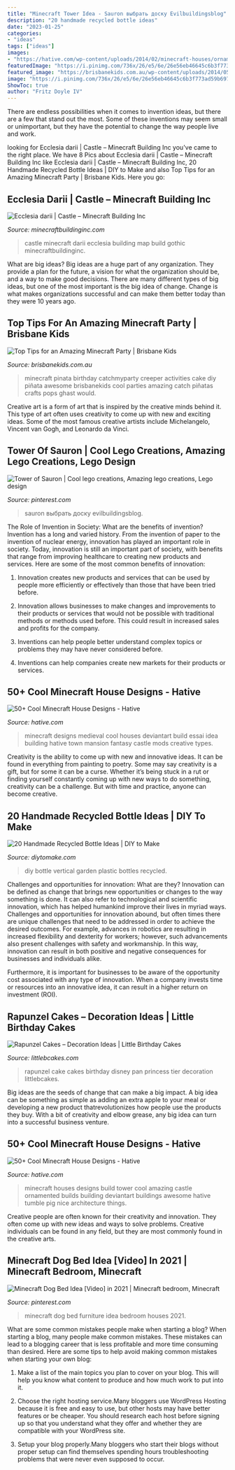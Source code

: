```yaml
---
title: "Minecraft Tower Idea - Sauron выбрать доску Evilbuildingsblog"
description: "20 handmade recycled bottle ideas"
date: "2023-01-25"
categories:
- "ideas"
tags: ["ideas"]
images:
- "https://hative.com/wp-content/uploads/2014/02/minecraft-houses/ornamented-tower-design-50.jpg"
featuredImage: "https://i.pinimg.com/736x/26/e5/6e/26e56eb46645c6b3f773ad59b6974554.jpg"
featured_image: "https://brisbanekids.com.au/wp-content/uploads/2014/05/Creeper-Pinata-e1400212567809.jpg"
image: "https://i.pinimg.com/736x/26/e5/6e/26e56eb46645c6b3f773ad59b6974554.jpg"
ShowToc: true
author: "Fritz Doyle IV"
---
```



There are endless possibilities when it comes to invention ideas, but there are a few that stand out the most. Some of these inventions may seem small or unimportant, but they have the potential to change the way people live and work.

	

		
looking for Ecclesia darii | Castle – Minecraft Building Inc you've came to the right place. We have 8 Pics about Ecclesia darii | Castle – Minecraft Building Inc like Ecclesia darii | Castle – Minecraft Building Inc, 20 Handmade Recycled Bottle Ideas | DIY to Make and also Top Tips for an Amazing Minecraft Party | Brisbane Kids. Here you go:
		
    
## Ecclesia Darii | Castle – Minecraft Building Inc

<img loading=lazy src="http://minecraftbuildinginc.com/wp-content/uploads/2013/10/Ecclesia-darii-Minecraft-castle-ideas-7.jpg" onerror="this.onerror=null;this.src='https://tse4.mm.bing.net/th?id=OIP.RrZnGCOvZ83RLWNKQI1j7AHaEK&amp;pid=15.1';" alt="Ecclesia darii | Castle – Minecraft Building Inc">

_Source: minecraftbuildinginc.com_

>castle minecraft darii ecclesia building map build gothic minecraftbuildinginc. 

	

What are big ideas?
Big ideas are a huge part of any organization. They provide a plan for the future, a vision for what the organization should be, and a way to make good decisions. There are many different types of big ideas, but one of the most important is the big idea of change. Change is what makes organizations successful and can make them better today than they were 10 years ago.

    
## Top Tips For An Amazing Minecraft Party | Brisbane Kids

<img loading=lazy src="https://brisbanekids.com.au/wp-content/uploads/2014/05/Creeper-Pinata-e1400212567809.jpg" onerror="this.onerror=null;this.src='https://tse3.mm.bing.net/th?id=OIP.a2nI04OcFmPjfXWxv0iZyQAAAA&amp;pid=15.1';" alt="Top Tips for an Amazing Minecraft Party | Brisbane Kids">

_Source: brisbanekids.com.au_

>minecraft pinata birthday catchmyparty creeper activities cake diy piñata awesome brisbanekids cool parties amazing catch piñatas crafts pops ghast would. 

	

Creative art is a form of art that is inspired by the creative minds behind it. This type of art often uses creativity to come up with new and exciting ideas. Some of the most famous creative artists include Michelangelo, Vincent van Gogh, and Leonardo da Vinci.

    
## Tower Of Sauron | Cool Lego Creations, Amazing Lego Creations, Lego Design

<img loading=lazy src="https://i.pinimg.com/736x/26/e5/6e/26e56eb46645c6b3f773ad59b6974554.jpg" onerror="this.onerror=null;this.src='https://tse3.mm.bing.net/th?id=OIP.gWPPijyiEjYEAjTkykWHrwHaJ4&amp;pid=15.1';" alt="Tower of Sauron | Cool lego creations, Amazing lego creations, Lego design">

_Source: pinterest.com_

>sauron выбрать доску evilbuildingsblog. 

	

The Role of Invention in Society: What are the benefits of invention?
Invention has a long and varied history. From the invention of paper to the invention of nuclear energy, innovation has played an important role in society. Today, innovation is still an important part of society, with benefits that range from improving healthcare to creating new products and services. Here are some of the most common benefits of innovation:
1. Innovation creates new products and services that can be used by people more efficiently or effectively than those that have been tried before.

2. Innovation allows businesses to make changes and improvements to their products or services that would not be possible with traditional methods or methods used before. This could result in increased sales and profits for the company.

3. Inventions can help people better understand complex topics or problems they may have never considered before.

4. Inventions can help companies create new markets for their products or services.

    
## 50+ Cool Minecraft House Designs - Hative

<img loading=lazy src="https://hative.com/wp-content/uploads/2014/02/minecraft-houses/medieval-house-idea-24.jpg" onerror="this.onerror=null;this.src='https://tse3.mm.bing.net/th?id=OIP.FC_cKkRqnPdJjjE61TbQCwHaD7&amp;pid=15.1';" alt="50+ Cool Minecraft House Designs - Hative">

_Source: hative.com_

>minecraft designs medieval cool houses deviantart build essai idea building hative town mansion fantasy castle mods creative types. 

	

Creativity is the ability to come up with new and innovative ideas. It can be found in everything from painting to poetry. Some may say creativity is a gift, but for some it can be a curse. Whether it’s being stuck in a rut or finding yourself constantly coming up with new ways to do something, creativity can be a challenge. But with time and practice, anyone can become creative.

    
## 20 Handmade Recycled Bottle Ideas | DIY To Make

<img loading=lazy src="http://www.diytomake.com/wp-content/uploads/2016/11/DIY-Vertical-Garden-From-Plastic-Bottles.jpg" onerror="this.onerror=null;this.src='https://tse1.mm.bing.net/th?id=OIP.ue8pWvtZZ5C_E477LfemfgHaJ4&amp;pid=15.1';" alt="20 Handmade Recycled Bottle Ideas | DIY to Make">

_Source: diytomake.com_

>diy bottle vertical garden plastic bottles recycled. 

	

Challenges and opportunities for innovation: What are they?
Innovation can be defined as change that brings new opportunities or changes to the way something is done. It can also refer to technological and scientific innovation, which has helped humankind improve their lives in myriad ways. 
Challenges and opportunities for innovation abound, but often times there are unique challenges that need to be addressed in order to achieve the desired outcomes. For example, advances in robotics are resulting in increased flexibility and dexterity for workers; however, such advancements also present challenges with safety and workmanship. In this way, innovation can result in both positive and negative consequences for businesses and individuals alike. 

Furthermore, it is important for businesses to be aware of the opportunity cost associated with any type of innovation. When a company invests time or resources into an innovative idea, it can result in a higher return on investment (ROI).

    
## Rapunzel Cakes – Decoration Ideas | Little Birthday Cakes

<img loading=lazy src="http://www.littlebcakes.com/wp-content/uploads/2013/08/Rapunzel-Cake-Pan.jpg" onerror="this.onerror=null;this.src='https://tse3.mm.bing.net/th?id=OIP.tqgWB2Q-8wN5bo5QcUhSjQHaKI&amp;pid=15.1';" alt="Rapunzel Cakes – Decoration Ideas | Little Birthday Cakes">

_Source: littlebcakes.com_

>rapunzel cake cakes birthday disney pan princess tier decoration littlebcakes. 

	

Big ideas are the seeds of change that can make a big impact. A big idea can be something as simple as adding an extra apple to your meal or developing a new product thatrevolutionizes how people use the products they buy. With a bit of creativity and elbow grease, any big idea can turn into a successful business venture.

    
## 50+ Cool Minecraft House Designs - Hative

<img loading=lazy src="https://hative.com/wp-content/uploads/2014/02/minecraft-houses/ornamented-tower-design-50.jpg" onerror="this.onerror=null;this.src='https://tse3.mm.bing.net/th?id=OIP.jFE6Rn2X-AZM-wvAArdkOQHaJH&amp;pid=15.1';" alt="50+ Cool Minecraft House Designs - Hative">

_Source: hative.com_

>minecraft houses designs build tower cool amazing castle ornamented builds building deviantart buildings awesome hative tumble pig nice architecture things. 

	

Creative people are often known for their creativity and innovation. They often come up with new ideas and ways to solve problems. Creative individuals can be found in any field, but they are most commonly found in the creative arts.

    
## Minecraft Dog Bed Idea [Video] In 2021 | Minecraft Bedroom, Minecraft

<img loading=lazy src="https://i.pinimg.com/736x/3e/f6/af/3ef6af1a4a64fcebb06761fb4fd819dc.jpg" onerror="this.onerror=null;this.src='https://tse4.mm.bing.net/th?id=OIP.exAqZhnIkAkHPPW04pQPgwHaHa&amp;pid=15.1';" alt="Minecraft Dog Bed Idea [Video] in 2021 | Minecraft bedroom, Minecraft">

_Source: pinterest.com_

>minecraft dog bed furniture idea bedroom houses 2021. 

	

What are some common mistakes people make when starting a blog?
When starting a blog, many people make common mistakes. These mistakes can lead to a blogging career that is less profitable and more time consuming than desired. Here are some tips to help avoid making common mistakes when starting your own blog:
1. Make a list of the main topics you plan to cover on your blog. This will help you know what content to produce and how much work to put into it.

2. Choose the right hosting service.Many bloggers use WordPress Hosting because it is free and easy to use, but other hosts may have better features or be cheaper. You should research each host before signing up so that you understand what they offer and whether they are compatible with your WordPress site.

3. Setup your blog properly.Many bloggers who start their blogs without proper setup can find themselves spending hours troubleshooting problems that were never even supposed to occur.

